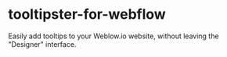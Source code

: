 # tooltipster-for-webflow
Easily add tooltips to your Weblow.io website, without leaving the "Designer" interface. 
